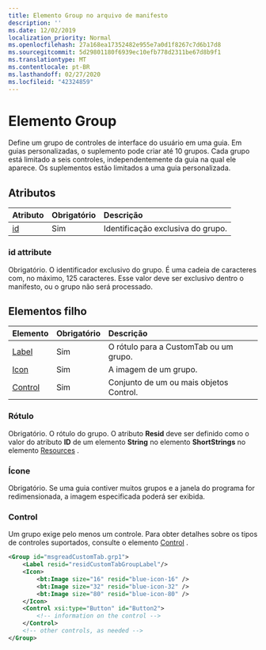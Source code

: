```yaml
---
title: Elemento Group no arquivo de manifesto
description: ''
ms.date: 12/02/2019
localization_priority: Normal
ms.openlocfilehash: 27a168ea17352482e955e7a0d1f8267c7d6b17d8
ms.sourcegitcommit: 5d29801180f6939ec10efb778d2311be67d8b9f1
ms.translationtype: MT
ms.contentlocale: pt-BR
ms.lasthandoff: 02/27/2020
ms.locfileid: "42324859"
---
```

# <a name="group-element"></a>Elemento Group

Define um grupo de controles de interface do usuário em uma guia.  Em guias personalizadas, o suplemento pode criar até 10 grupos. Cada grupo está limitado a seis controles, independentemente da guia na qual ele aparece. Os suplementos estão limitados a uma guia personalizada.

## <a name="attributes"></a>Atributos

|  Atributo  |  Obrigatório  |  Descrição  |
|:-----|:-----|:-----|
|  [id](#id-attribute)  |  Sim  | Identificação exclusiva do grupo.|

### <a name="id-attribute"></a>id attribute

Obrigatório. O identificador exclusivo do grupo. É uma cadeia de caracteres com, no máximo, 125 caracteres. Esse valor deve ser exclusivo dentro o manifesto, ou o grupo não será processado.

## <a name="child-elements"></a>Elementos filho
|  Elemento |  Obrigatório  |  Descrição  |
|:-----|:-----|:-----|
|  [Label](#label)      | Sim |  O rótulo para a CustomTab ou um grupo.  |
|  [Icon](icon.md)      | Sim |  A imagem de um grupo.  |
|  [Control](#control)    | Sim |  Conjunto de um ou mais objetos Control.  |

### <a name="label"></a>Rótulo 

Obrigatório. O rótulo do grupo. O atributo **Resid** deve ser definido como o valor do atributo **ID** de um elemento **String** no elemento **ShortStrings** no elemento [Resources](resources.md) .

### <a name="icon"></a>Ícone

Obrigatório. Se uma guia contiver muitos grupos e a janela do programa for redimensionada, a imagem especificada poderá ser exibida.

### <a name="control"></a>Control
Um grupo exige pelo menos um controle. Para obter detalhes sobre os tipos de controles suportados, consulte o elemento [Control](control.md) .

```xml
<Group id="msgreadCustomTab.grp1">
    <Label resid="residCustomTabGroupLabel"/>
    <Icon>
        <bt:Image size="16" resid="blue-icon-16" />
        <bt:Image size="32" resid="blue-icon-32" />
        <bt:Image size="80" resid="blue-icon-80" />
    </Icon>
    <Control xsi:type="Button" id="Button2">
        <!-- information on the control -->
    </Control>
    <!-- other controls, as needed -->
</Group>
```
